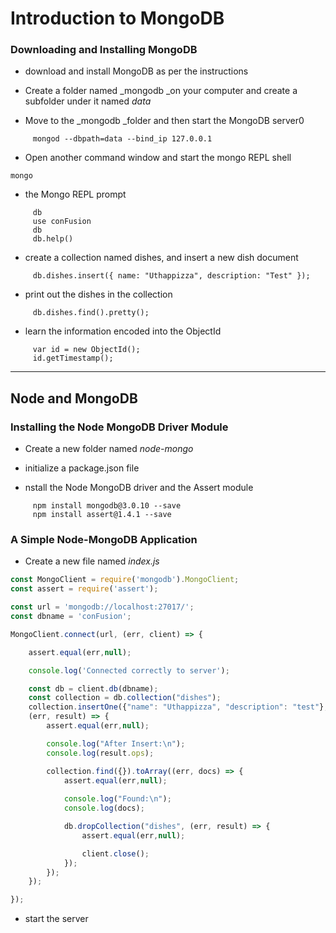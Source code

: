 # Introduction to MongoDB

### [ ](https://www.coursera.org/learn/server-side-nodejs/supplement/7jj0w/introduction-to-mongodb-objectives-and-outcomes)Downloading and Installing MongoDB

* download and install MongoDB as per the instructions

* Create a folder named _mongodb _on your computer and create a subfolder under it named _data_

* Move to the _mongodb _folder and then start the MongoDB server0

```
     mongod --dbpath=data --bind_ip 127.0.0.1
```

* Open another command window and start the mongo REPL shell

```
mongo
```

* the Mongo REPL prompt

```
     db
     use conFusion
     db
     db.help()
```

* create a collection named dishes, and insert a new dish document

```
     db.dishes.insert({ name: "Uthappizza", description: "Test" });
```

* print out the dishes in the collection

```
     db.dishes.find().pretty();
```

* learn the information encoded into the ObjectId

```
     var id = new ObjectId();
     id.getTimestamp();
```

---

## Node and MongoDB

### Installing the Node MongoDB Driver Module

* Create a new folder named _node-mongo_

* initialize a package.json file



* nstall the Node MongoDB driver and the Assert module

```
     npm install mongodb@3.0.10 --save
     npm install assert@1.4.1 --save

```

### A Simple Node-MongoDB Application

* Create a new file named _index.js_

```js
const MongoClient = require('mongodb').MongoClient;
const assert = require('assert');

const url = 'mongodb://localhost:27017/';
const dbname = 'conFusion';

MongoClient.connect(url, (err, client) => {

    assert.equal(err,null);

    console.log('Connected correctly to server');

    const db = client.db(dbname);
    const collection = db.collection("dishes");
    collection.insertOne({"name": "Uthappizza", "description": "test"},
    (err, result) => {
        assert.equal(err,null);

        console.log("After Insert:\n");
        console.log(result.ops);

        collection.find({}).toArray((err, docs) => {
            assert.equal(err,null);
            
            console.log("Found:\n");
            console.log(docs);

            db.dropCollection("dishes", (err, result) => {
                assert.equal(err,null);

                client.close();
            });
        });
    });

});
```

* start the server  



